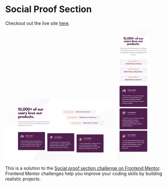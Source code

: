 # Social Proof Section

Checkout out the live site [here](https://elorenn.github.io/social-proof-section/).

  <img src="/design/desktop-design.jpg" alt="Social Proof Section Desktop" width="70%">
  <img src="/design/mobile-design.jpg" alt="Social Proof Section Mobile" width="20%">

This is a solution to the [Social proof section challenge on Frontend Mentor](https://www.frontendmentor.io/challenges/social-proof-section-6e0qTv_bA). Frontend Mentor challenges help you improve your coding skills by building realistic projects.
